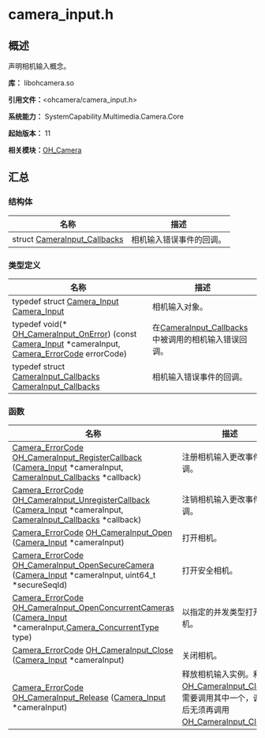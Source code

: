 # camera_input.h


## 概述

声明相机输入概念。

**库：** libohcamera.so

**引用文件：**&lt;ohcamera/camera_input.h&gt;

**系统能力：** SystemCapability.Multimedia.Camera.Core

**起始版本：** 11

**相关模块：**[OH_Camera](_o_h___camera.md)


## 汇总


### 结构体

| 名称 | 描述 | 
| -------- | -------- |
| struct  [CameraInput_Callbacks](_camera_input___callbacks.md) | 相机输入错误事件的回调。  | 


### 类型定义

| 名称 | 描述 | 
| -------- | -------- |
| typedef struct [Camera_Input](_o_h___camera.md#camera_input) [Camera_Input](_o_h___camera.md#camera_input) | 相机输入对象。  | 
| typedef void(\* [OH_CameraInput_OnError](_o_h___camera.md#oh_camerainput_onerror)) (const [Camera_Input](_o_h___camera.md#camera_input) \*cameraInput, [Camera_ErrorCode](_o_h___camera.md#camera_errorcode) errorCode) | 在[CameraInput_Callbacks](_camera_input___callbacks.md)中被调用的相机输入错误回调。  | 
| typedef struct [CameraInput_Callbacks](_camera_input___callbacks.md) [CameraInput_Callbacks](_o_h___camera.md#camerainput_callbacks) | 相机输入错误事件的回调。  | 


### 函数

| 名称 | 描述 | 
| -------- | -------- |
| [Camera_ErrorCode](_o_h___camera.md#camera_errorcode) [OH_CameraInput_RegisterCallback](_o_h___camera.md#oh_camerainput_registercallback) ([Camera_Input](_o_h___camera.md#camera_input) \*cameraInput, [CameraInput_Callbacks](_camera_input___callbacks.md) \*callback) | 注册相机输入更改事件回调。  | 
| [Camera_ErrorCode](_o_h___camera.md#camera_errorcode) [OH_CameraInput_UnregisterCallback](_o_h___camera.md#oh_camerainput_unregistercallback) ([Camera_Input](_o_h___camera.md#camera_input) \*cameraInput, [CameraInput_Callbacks](_camera_input___callbacks.md) \*callback) | 注销相机输入更改事件回调。  | 
| [Camera_ErrorCode](_o_h___camera.md#camera_errorcode) [OH_CameraInput_Open](_o_h___camera.md#oh_camerainput_open) ([Camera_Input](_o_h___camera.md#camera_input) \*cameraInput) | 打开相机。  | 
| [Camera_ErrorCode](_o_h___camera.md#camera_errorcode) [OH_CameraInput_OpenSecureCamera](_o_h___camera.md#oh_camerainput_opensecurecamera) ([Camera_Input](_o_h___camera.md#camera_input) \*cameraInput, uint64_t \*secureSeqId) | 打开安全相机。  | 
| [Camera_ErrorCode](_o_h___camera.md#camera_errorcode) [OH_CameraInput_OpenConcurrentCameras](_o_h___camera.md#oh_camerainput_openconcurrentcameras) ([Camera_Input](_o_h___camera.md#camera_input) \*cameraInput,[Camera_ConcurrentType](#camera_concurrenttype) type) | 以指定的并发类型打开相机。  | 
| [Camera_ErrorCode](_o_h___camera.md#camera_errorcode) [OH_CameraInput_Close](_o_h___camera.md#oh_camerainput_close) ([Camera_Input](_o_h___camera.md#camera_input) \*cameraInput) | 关闭相机。  | 
| [Camera_ErrorCode](_o_h___camera.md#camera_errorcode) [OH_CameraInput_Release](_o_h___camera.md#oh_camerainput_release) ([Camera_Input](_o_h___camera.md#camera_input) \*cameraInput) | 释放相机输入实例。和[OH_CameraInput_Close](_o_h___camera.md#oh_camerainput_close)只需要调用其中一个，调用之后无须再调用[OH_CameraInput_Close](_o_h___camera.md#oh_camerainput_close)。  | 
